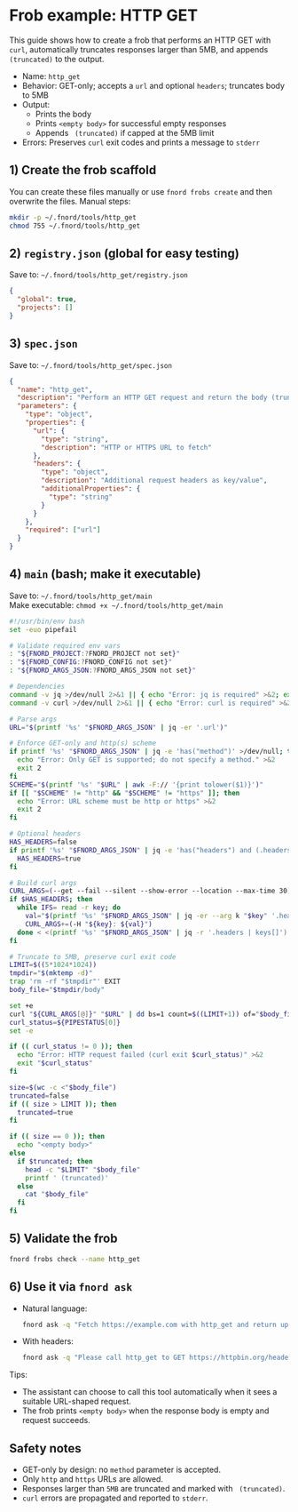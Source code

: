 # Frob example: HTTP GET

This guide shows how to create a frob that performs an HTTP GET with `curl`, automatically truncates responses larger than 5MB, and appends ` (truncated)` to the output.

- Name: `http_get`
- Behavior: GET-only; accepts a `url` and optional `headers`; truncates body to 5MB
- Output:
  - Prints the body
  - Prints `<empty body>` for successful empty responses
  - Appends ` (truncated)` if capped at the 5MB limit
- Errors: Preserves `curl` exit codes and prints a message to `stderr`

## 1) Create the frob scaffold

You can create these files manually or use `fnord frobs create` and then overwrite the files. Manual steps:

```bash
mkdir -p ~/.fnord/tools/http_get
chmod 755 ~/.fnord/tools/http_get
```

## 2) `registry.json` (global for easy testing)

Save to: `~/.fnord/tools/http_get/registry.json`

```json
{
  "global": true,
  "projects": []
}
```

## 3) `spec.json`

Save to: `~/.fnord/tools/http_get/spec.json`

```json
{
  "name": "http_get",
  "description": "Perform an HTTP GET request and return the body (truncated to 5MB).",
  "parameters": {
    "type": "object",
    "properties": {
      "url": {
        "type": "string",
        "description": "HTTP or HTTPS URL to fetch"
      },
      "headers": {
        "type": "object",
        "description": "Additional request headers as key/value",
        "additionalProperties": {
          "type": "string"
        }
      }
    },
    "required": ["url"]
  }
}
```

## 4) `main` (bash; make it executable)

Save to: `~/.fnord/tools/http_get/main`  
Make executable: `chmod +x ~/.fnord/tools/http_get/main`

```bash
#!/usr/bin/env bash
set -euo pipefail

# Validate required env vars
: "${FNORD_PROJECT:?FNORD_PROJECT not set}"
: "${FNORD_CONFIG:?FNORD_CONFIG not set}"
: "${FNORD_ARGS_JSON:?FNORD_ARGS_JSON not set}"

# Dependencies
command -v jq >/dev/null 2>&1 || { echo "Error: jq is required" >&2; exit 127; }
command -v curl >/dev/null 2>&1 || { echo "Error: curl is required" >&2; exit 127; }

# Parse args
URL="$(printf '%s' "$FNORD_ARGS_JSON" | jq -er '.url')"

# Enforce GET-only and http(s) scheme
if printf '%s' "$FNORD_ARGS_JSON" | jq -e 'has("method")' >/dev/null; then
  echo "Error: Only GET is supported; do not specify a method." >&2
  exit 2
fi
SCHEME="$(printf '%s' "$URL" | awk -F:// '{print tolower($1)}')"
if [[ "$SCHEME" != "http" && "$SCHEME" != "https" ]]; then
  echo "Error: URL scheme must be http or https" >&2
  exit 2
fi

# Optional headers
HAS_HEADERS=false
if printf '%s' "$FNORD_ARGS_JSON" | jq -e 'has("headers") and (.headers | type == "object")' >/dev/null; then
  HAS_HEADERS=true
fi

# Build curl args
CURL_ARGS=(--get --fail --silent --show-error --location --max-time 30)
if $HAS_HEADERS; then
  while IFS= read -r key; do
    val="$(printf '%s' "$FNORD_ARGS_JSON" | jq -er --arg k "$key" '.headers[$k]')"
    CURL_ARGS+=(-H "${key}: ${val}")
  done < <(printf '%s' "$FNORD_ARGS_JSON" | jq -r '.headers | keys[]')
fi

# Truncate to 5MB, preserve curl exit code
LIMIT=$((5*1024*1024))
tmpdir="$(mktemp -d)"
trap 'rm -rf "$tmpdir"' EXIT
body_file="$tmpdir/body"

set +e
curl "${CURL_ARGS[@]}" "$URL" | dd bs=1 count=$((LIMIT+1)) of="$body_file" status=none
curl_status=${PIPESTATUS[0]}
set -e

if (( curl_status != 0 )); then
  echo "Error: HTTP request failed (curl exit $curl_status)" >&2
  exit "$curl_status"
fi

size=$(wc -c <"$body_file")
truncated=false
if (( size > LIMIT )); then
  truncated=true
fi

if (( size == 0 )); then
  echo "<empty body>"
else
  if $truncated; then
    head -c "$LIMIT" "$body_file"
    printf ' (truncated)'
  else
    cat "$body_file"
  fi
fi
```

## 5) Validate the frob

```bash
fnord frobs check --name http_get
```

## 6) Use it via `fnord ask`

- Natural language:
  ```bash
  fnord ask -q "Fetch https://example.com with http_get and return up to 5MB of the body."
  ```

- With headers:
  ```bash
  fnord ask -q "Please call http_get to GET https://httpbin.org/headers with Accept=application/json and X-Test=fnord"
  ```

Tips:
- The assistant can choose to call this tool automatically when it sees a suitable URL-shaped request.
- The frob prints `<empty body>` when the response body is empty and request succeeds.

## Safety notes
- GET-only by design: no `method` parameter is accepted.
- Only `http` and `https` URLs are allowed.
- Responses larger than `5MB` are truncated and marked with ` (truncated)`.
- `curl` errors are propagated and reported to `stderr`.
